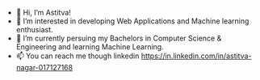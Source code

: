 - 👋 Hi, I’m Astitva!
- 👀 I’m interested in developing Web Applications and Machine learning enthusiast.
- 🌱 I’m currently persuing my Bachelors in Computer Science & Engineering and learning Machine Learning.
- 📫 You can reach me though
     linkedin https://in.linkedin.com/in/astitva-nagar-017127168

<!---
Astitva-007/Astitva-007 is a ✨ special ✨ repository because its `README.md` (this file) appears on your GitHub profile.
You can click the Preview link to take a look at your changes.
--->

